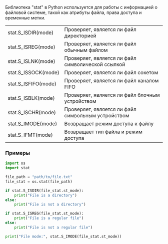 Библиотека "stat" в Python используется для работы с информацией о файловой системе,
такой как атрибуты файла, права доступа и временные метки.

|                     |                                                    |
|---------------------|----------------------------------------------------|
| stat.S_ISDIR(mode)  | Проверяет, является ли файл директорией            |
| stat.S_ISREG(mode)  | Проверяет, является ли файл обычным файлом         |
| stat.S_ISLNK(mode)  | Проверяет, является ли файл символической ссылкой  |
| stat.S_ISSOCK(mode) | Проверяет, является ли файл сокетом                |
| stat.S_ISFIFO(mode) | Проверяет, является ли файл каналом FIFO           |
| stat.S_ISBLK(mode)  | Проверяет, является ли файл блочным устройством    |
| stat.S_ISCHR(mode)  | Проверяет, является ли файл символьным устройством |
| stat.S_IMODE(mode)  | Возвращает режим доступа к файлу                   |
| stat.S_IFMT(mode)   | Возвращает тип файла и режим доступа               |

### Примеры

```python
import os
import stat

file_path = "path/to/file.txt"
file_stat = os.stat(file_path)

if stat.S_ISDIR(file_stat.st_mode):
    print("File is a directory")
else:
    print("File is not a directory")

if stat.S_ISREG(file_stat.st_mode):
    print("File is a regular file")
else:
    print("File is not a regular file")

print("File mode:", stat.S_IMODE(file_stat.st_mode))
```
